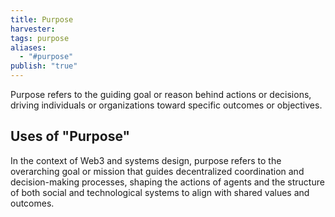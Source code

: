 ```yaml
---
title: Purpose
harvester: 
tags: purpose
aliases:
  - "#purpose"
publish: "true"
---
```


Purpose refers to the guiding goal or reason behind actions or decisions, driving individuals or organizations toward specific outcomes or objectives.

## Uses of "Purpose"

In the context of Web3 and systems design, purpose refers to the overarching goal or mission that guides decentralized coordination and decision-making processes, shaping the actions of agents and the structure of both social and technological systems to align with shared values and outcomes.